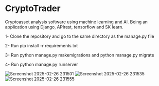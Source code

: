 # CryptoTrader
Cryptoasset analysis software using machine learning and AI.
Being an application using Django, APIrest, tensorflow and SK learn.


1- Clone the repository and go to the same directory as the manage.py file

2- Run pip install -r requirements.txt

3- Run python manage.py makemigrations and python manage.py migrate

4- Run python manage.py runserver

![Screenshot 2025-02-26 231501](https://github.com/user-attachments/assets/7da4e9e9-1aeb-47f9-8d0d-748bd8ece2c6)
![Screenshot 2025-02-26 231535](https://github.com/user-attachments/assets/aa77ce4c-02fd-4baf-8b8f-c1d8137bbb60)
![Screenshot 2025-02-26 231555](https://github.com/user-attachments/assets/a77068e9-f33c-4418-bee9-215a577ec249)

